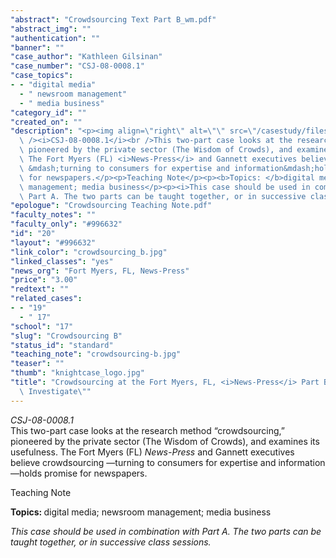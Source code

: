 ```yaml
---
"abstract": "Crowdsourcing Text Part B_wm.pdf"
"abstract_img": ""
"authentication": ""
"banner": ""
"case_author": "Kathleen Gilsinan"
"case_number": "CSJ-08-0008.1"
"case_topics":
- - "digital media"
  - " newsroom management"
  - " media business"
"category_id": ""
"created_on": ""
"description": "<p><img align=\"right\" alt=\"\" src=\"/casestudy/files/photos/246/crowdsourcing_b.jpg\"\
  \ /><i>CSJ-08-0008.1</i><br />This two-part case looks at the research method &ldquo;crowdsourcing,&rdquo;\
  \ pioneered by the private sector (The Wisdom of Crowds), and examines its usefulness.\
  \ The Fort Myers (FL) <i>News-Press</i> and Gannett executives believe crowdsourcing\
  \ &mdash;turning to consumers for expertise and information&mdash;holds promise\
  \ for newspapers.</p><p>Teaching Note</p><p><b>Topics: </b>digital media; newsroom\
  \ management; media business</p><p><i>This case should be used in combination with\
  \ Part A. The two parts can be taught together, or in successive class sessions.</i></p>"
"epologue": "Crowdsourcing Teaching Note.pdf"
"faculty_notes": ""
"faculty_only": "#996632"
"id": "20"
"layout": "#996632"
"link_color": "crowdsourcing_b.jpg"
"linked_classes": "yes"
"news_org": "Fort Myers, FL, News-Press"
"price": "3.00"
"redtext": ""
"related_cases":
- - "19"
  - " 17"
"school": "17"
"slug": "Crowdsourcing B"
"status_id": "standard"
"teaching_note": "crowdsourcing-b.jpg"
"teaser": ""
"thumb": "knightcase_logo.jpg"
"title": "Crowdsourcing at the Fort Myers, FL, <i>News-Press</i> Part B: \"Help Us\
  \ Investigate\""
---
```

<p><img align="right" alt="" src="/casestudy/files/photos/246/crowdsourcing_b.jpg" /><i>CSJ-08-0008.1</i><br />This two-part case looks at the research method &ldquo;crowdsourcing,&rdquo; pioneered by the private sector (The Wisdom of Crowds), and examines its usefulness. The Fort Myers (FL) <i>News-Press</i> and Gannett executives believe crowdsourcing &mdash;turning to consumers for expertise and information&mdash;holds promise for newspapers.</p><p>Teaching Note</p><p><b>Topics: </b>digital media; newsroom management; media business</p><p><i>This case should be used in combination with Part A. The two parts can be taught together, or in successive class sessions.</i></p>
